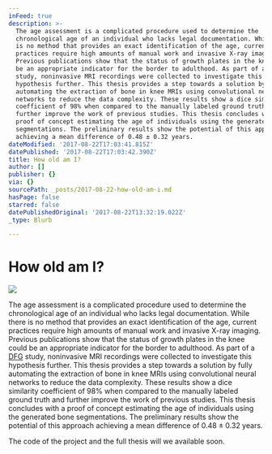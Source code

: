 ```yaml
---
inFeed: true
description: >-
  The age assessment is a complicated procedure used to determine the
  chronological age of an individual who lacks legal documentation. While there
  is no method that provides an exact identification of the age, current
  practices require high amounts of manual work and invasive X-ray imaging.
  Previous publications show that the status of growth plates in the knee could
  be an appropriate indicator for the border to adulthood. As part of a DFG
  study, noninvasive MRI recordings were collected to investigate this
  hypothesis further. This thesis provides a step towards a solution by fully
  automating the extraction of bone in knee MRIs using convolutional neural
  networks to reduce the data complexity. These results show a dice similarity
  coefficient of 98% when compared to the manually labeled ground truth and
  further improve the work of previous studies. This thesis concludes with a
  proof of concept estimating the age of individuals using the generated bone
  segmentations. The preliminary results show the potential of this approach
  achieving a mean difference of 0.48 ± 0.32 years.
dateModified: '2017-08-22T17:03:41.815Z'
datePublished: '2017-08-22T17:03:42.390Z'
title: How old am I?
author: []
publisher: {}
via: {}
sourcePath: _posts/2017-08-22-how-old-am-i.md
hasPage: false
starred: false
datePublishedOriginal: '2017-08-22T13:32:19.022Z'
_type: Blurb

---
```

# How old am I?
![](https://the-grid-user-content.s3-us-west-2.amazonaws.com/382cfc4d-3d0f-45b7-b896-df2e8d452d97.gif)

The age assessment is a complicated procedure used to determine the chronological age of an individual who lacks legal documentation. While there is no method that provides an exact identification of the age, current practices require high amounts of manual work and invasive X-ray imaging. Previous publications show that the status of growth plates in the knee could be an appropriate indicator for the border to adulthood. As part of a [DFG][0] study, noninvasive MRI recordings were collected to investigate this hypothesis further. This thesis provides a step towards a solution by fully automating the extraction of bone in knee MRIs using convolutional neural networks to reduce the data complexity. These results show a dice similarity coefficient of 98% when compared to the manually labeled ground truth and further improve the work of previous studies. This thesis concludes with a proof of concept estimating the age of individuals using the generated bone segmentations. The preliminary results show the potential of this approach achieving a mean difference of 0.48 ± 0.32 years.

The code of the project and the full thesis will we available soon.

[0]: http://www.dfg.de/